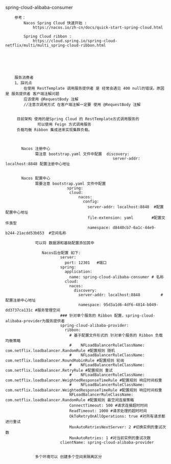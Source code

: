 spring-cloud-alibaba-consumer

        参考：
            Nacos Spring Cloud 快速开始 :
                https://nacos.io/zh-cn/docs/quick-start-spring-cloud.html
            
            Spring Cloud ribbon :
                https://cloud.spring.io/spring-cloud-netflix/multi/multi_spring-cloud-ribbon.html
             
            
                
                
                
                
        服务消费者
        1、踩坑点
            在使用 RestTemplate 调用服务提供者 是 经常会遇见 400 null的错误。原因是 服务提供者 客户端注解问题
            应该使用 @RequestBody 注解
            //注意次调用方式 在客户端注解一定要 使用 @RequestBody 注解
         
        
         目前架构 使用的是Spring Cloud 的 RestTemplate方式调用服务的
                  可以使用 Feign 方式调用服务
         负载均衡 Ribbon 集成进来实现集群负载。
         
         
         
           Nacos 注册中心
                 需注意 bootstrap.yaml 文件中配置  discovery:
                                                   server-addr: localhost:8848 配置注册中心地址
           
           
           Nacos 配置中心
                 需要注意 bootstrap.yaml 文件中配置  
                               spring:
                                cloud:
                                    nacos:
                                      config:
                                        server-addr: localhost:8848  #配置配置中心地址
                                        file-extension: yaml        #配置文件类型 
                                        namespace: d8440cb7-6a1c-44e9-b244-21acdd53b653  #空间名称
                 
                 可以将 数据源和基础配置添加其中
                 
                    Nacos后台配置 如下:
                            server:
                              port: 12301   #端口
                            spring:
                              application:
                                name: spring-cloud-alibaba-consumer # 名称
                              cloud:
                                nacos:
                                  discovery:
                                    server-addr: localhost:8848         #配置注册中心地址
                                    namespace: 95d3a1d6-4df6-4814-b049-dd3737ca131c #服务管理空间
                            ### 针对单个服务的 Ribbon 配置，spring-cloud-alibaba-provider为服务提供者
                            spring-cloud-alibaba-provider:
                              ribbon:
                                # 基于配置文件形式的 针对单个服务的 Ribbon 负载均衡策略
                                #    NFLoadBalancerRuleClassName: com.netflix.loadbalancer.RandomRule #配置规则 随机
                                #    NFLoadBalancerRuleClassName: com.netflix.loadbalancer.RoundRobinRule #配置规则 轮询
                                #    NFLoadBalancerRuleClassName: com.netflix.loadbalancer.RetryRule #配置规则 重试
                                #    NFLoadBalancerRuleClassName: com.netflix.loadbalancer.WeightedResponseTimeRule #配置规则 响应时间权重
                                #    NFLoadBalancerRuleClassName: com.netflix.loadbalancer.WeightedResponseTimeRule #配置规则 响应时间权重
                                NFLoadBalancerRuleClassName: com.netflix.loadbalancer.RandomRule #配置规则 最空闲连接策略
                                ConnectTimeout: 500 #请求连接超时时间
                                ReadTimeout: 1000 #请求处理的超时时间
                                OkToRetryOnAllOperations: true #对所有请求都进行重试
                                MaxAutoRetriesNextServer: 2 #切换实例的重试次数
                                MaxAutoRetries: 1 #对当前实例的重试次数
                            clientName: spring-cloud-alibaba-provider                                    
                                    
                                    
                 多个环境可以 创建多个空间来隔离区分